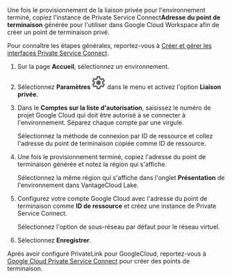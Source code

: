 Une fois le provisionnement de la liaison privée pour l'environnement terminé, copiez l'instance de Private Service Connect**Adresse du point de terminaison** générée pour l'utiliser dans Google Cloud Workspace afin de créer un point de terminaison privé.

Pour connaître les étapes générales, reportez-vous à [Créer et gérer les interfaces Private Service Connect](https://cloud.google.com/vpc/docs/create-manage-private-service-connect-interfaces?hl=en).

1.  Sur la page **Accueil**, sélectionnez un environnement.


1.  Sélectionnez **Paramètres** ![Icône Paramètres](Images/gkz1722447366517.svg) dans le menu et activez l'option **Liaison privée**.


1.  Dans le **Comptes sur la liste d'autorisation**, saisissez le numéro de projet Google Cloud qui doit être autorisé à se connecter à l'environnement. Séparez chaque compte par une virgule.

    Sélectionnez la méthode de connexion par ID de ressource et collez l'adresse du point de terminaison copiée comme ID de ressource.


1.  Une fois le provisionnement terminé, copiez l'adresse du point de terminaison générée et notez la région qui s'affiche.

    Sélectionnez la même région qui s'affiche dans l'onglet **Présentation** de l'environnement dans VantageCloud Lake.


1.  Configurez votre compte Google Cloud avec l'adresse du point de terminaison comme **ID de ressource** et créez une instance de Private Service Connect.

    Sélectionnez l'option de sous-réseau par défaut pour le réseau virtuel.


1.  Sélectionnez **Enregistrer**.


Après avoir configuré PrivateLink pour GoogleCloud, reportez-vous à [Google Cloud Private Service Connect](https://cloud.google.com/vpc/docs/private-service-connect) pour créer des points de terminaison.

